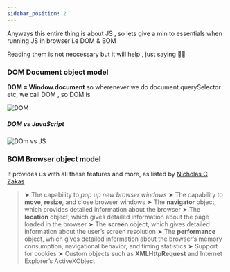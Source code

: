 ```yaml
---
sidebar_position: 2
---
```


Anyways this entire thing is about JS , so lets give a min to essentials when running JS in browser i.e DOM & BOM 

Reading them is not neccessary but it will help , just saying :man_shrugging: 

### DOM Document object model

**DOM = Window.document**
so wherenever we do document.querySelector etc, we call DOM , so DOM is 

![DOM](https://i.ibb.co/FXmtdBk/image.png)




#####  DOM vs JavaScript

![DOm vs JS](https://i.ibb.co/TvJLQkn/image.png)


### BOM Browser object model

It provides us with all these features and more, as listed by [Nicholas C Zakas](https://humanwhocodes.com/)
>   ➤ The capability to *pop up new browser windows*
➤ The capability to **move, resize**, and close browser windows
➤ The **navigator** object, which provides detailed information about the browser
➤ The **location** object, which gives detailed information about the page loaded in the browser
➤ The **screen** object, which gives detailed information about the user’s screen resolution
➤ The **performance** object, which gives detailed information about the browser’s memory
consumption, navigational behavior, and timing statistics
➤ Support for cookies
➤ Custom objects such as **XMLHttpRequest** and Internet Explorer’s ActiveXObject
    
